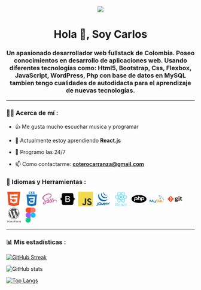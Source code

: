 <div id="header" align="center">
    <img src="https://media.giphy.com/media/QZkpIdieotn3i/giphy.gif" width="200" />
    <h1 align="center">Hola 👋, Soy Carlos</h1>
    <h3 align="center">Un apasionado desarrollador web fullstack de Colombia. 
        Poseo conocimientos en desarrollo de aplicaciones web. Usando
        diferentes tecnologías como: Html5, Bootstrap, Css, Flexbox, JavaScript,
        WordPress, Php con base de datos en MySQL tambien tengo cualidades
        de autodidacta para el aprendizaje de nuevas tecnologías.
    </h3>
</div>


---

### 👨‍💻 Acerca de mí :

- 👍 Me gusta mucho escuchar musica y programar

- 🌱 Actualmente estoy aprendiendo **React.js**

- 💬 Programo las 24/7

- 📫 Como contactarme: **coterocarranza@gmail.com**





<div align="left">
    <h3>🔨 Idiomas y Herramientas :</h3>
    <div>
        <img src="https://github.com/devicons/devicon/blob/master/icons/html5/html5-original.svg" title="HTML5" alt="HTML" width="40" height="40"/>&nbsp;
        <img src="https://github.com/devicons/devicon/blob/master/icons/css3/css3-plain-wordmark.svg"  title="CSS3" alt="CSS" width="40" height="40"/>&nbsp;
        <img src="https://github.com/devicons/devicon/blob/master/icons/sass/sass-original.svg" title="Sass" alt="Sass" width="40" height="40"/>&nbsp;
        <img src="https://github.com/devicons/devicon/blob/master/icons/bootstrap/bootstrap-plain.svg" title="Bootstrap" alt="Bootstrap" width="40" height="40"/>&nbsp;
        <img src="https://github.com/devicons/devicon/blob/master/icons/javascript/javascript-original.svg" title="JavaScript" alt="JavaScript" width="40" height="40"/>&nbsp;
        <img src="https://github.com/devicons/devicon/blob/master/icons/jquery/jquery-plain-wordmark.svg" title="Jquery" **alt="Jquery" width="40" height="40"/>&nbsp;
        <img src="https://github.com/devicons/devicon/blob/master/icons/react/react-original-wordmark.svg" title="React" alt="React" width="40" height="40"/>&nbsp;
        <img src="https://github.com/devicons/devicon/blob/master/icons/php/php-plain.svg" title="PHP" **alt="PHP" width="40" height="40"/>&nbsp;
        <img src="https://github.com/devicons/devicon/blob/master/icons/mysql/mysql-original-wordmark.svg" title="MySQL"  alt="MySQL" width="40" height="40"/>&nbsp;
        <img src="https://github.com/devicons/devicon/blob/master/icons/git/git-original-wordmark.svg" title="Git" **alt="Git" width="40" height="40"/>
        <img src="https://github.com/devicons/devicon/blob/master//icons/wordpress/wordpress-plain-wordmark.svg" title="Wordpress" **alt="Wordpress" width="40" height="40"/>
        <img src="https://github.com/devicons/devicon/blob/master/icons/figma/figma-original.svg" title="Git" **alt="Git" width="40" height="40"/>
        <!--<img src="https://github.com/devicons/devicon/blob/master/icons/laravel/laravel-plain.svg" title="Git" **alt="Git" width="40" height="40"/>-->
      </div>
</div>

---

### 📊 Mis estadísticas :

[![GitHub Streak](http://github-readme-streak-stats.herokuapp.com?user=OteroG-27&theme=react&hide_border=&locale=es)](https://git.io/streak-stats)

![GitHub stats](https://github-readme-stats.vercel.app/api?username=YouDevs&show_icons=true&theme=radical)

[![Top Langs](https://github-readme-stats.vercel.app/api/top-langs/?username=YouDevs&theme=tokyonight)](https://github.com/anuraghazra/github-readme-stats)
